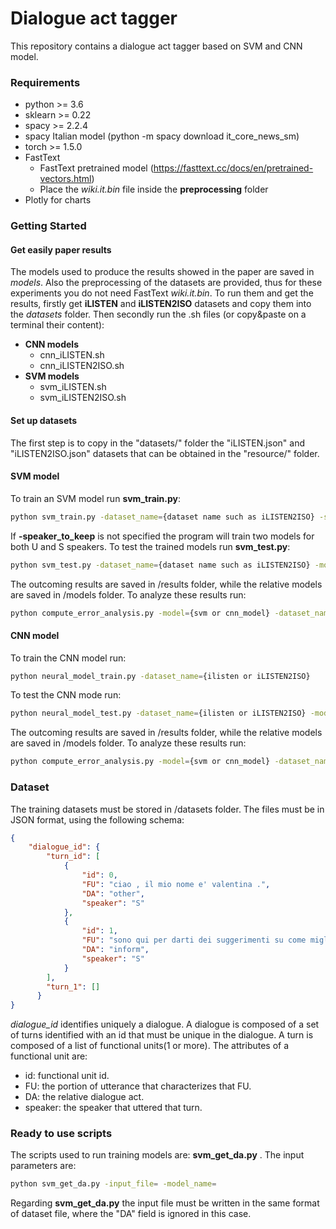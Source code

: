 # Dialogue act tagger

This repository contains a dialogue act tagger based on SVM and CNN model.

### Requirements
- python >= 3.6
- sklearn >= 0.22
- spacy >= 2.2.4
 - spacy Italian model (python -m spacy download it_core_news_sm)
- torch >= 1.5.0
- FastText
  - FastText pretrained model (https://fasttext.cc/docs/en/pretrained-vectors.html)
  - Place the *wiki.it.bin* file inside the **preprocessing** folder
- Plotly for charts

### Getting Started
#### Get easily paper results  
The models used to produce the results showed in the paper are saved in *models*. Also the preprocessing of the datasets are provided, thus for these experiments you do not need FastText *wiki.it.bin*. To run them and get the results, firstly get **iLISTEN** and **iLISTEN2ISO** datasets and copy them into the *datasets* folder. Then secondly run the .sh files (or copy&paste on a terminal their content):
- **CNN models**
  - cnn_iLISTEN.sh
  - cnn_iLISTEN2ISO.sh
- **SVM models**
  - svm_iLISTEN.sh
  - svm_iLISTEN2ISO.sh

#### Set up datasets
The first step is to copy in the "datasets/" folder the "iLISTEN.json" and "iLISTEN2ISO.json" datasets that can be obtained in the "resource/" folder.
#### SVM model
To train an SVM model run **svm_train.py**:
```bash
python svm_train.py -dataset_name={dataset name such as iLISTEN2ISO} -speaker_to_keep= {U for user; S for system}
```
If **-speaker_to_keep** is not specified the program will train two models for both U and S speakers.
To test the trained models run **svm_test.py**:
```bash
python svm_test.py -dataset_name={dataset name such as iLISTEN2ISO} -model_system=path/to/model/trained/on/system/turns -model_user=path/to/model/trained/on/user/turns
```
The outcoming results are saved in /results folder, while the relative models are saved in /models folder. To analyze these results run:
```bash
python compute_error_analysis.py -model={svm or cnn_model} -dataset_name={for instance iLISTEN2ISO}
```
#### CNN model
To train the CNN model run:
```bash
python neural_model_train.py -dataset_name={ilisten or iLISTEN2ISO}
```
To test the CNN mode run:
```bash
python neural_model_test.py -dataset_name={ilisten or iLISTEN2ISO} -model_name=path/to/model/
```
The outcoming results are saved in /results folder, while the relative models are saved in /models folder. To analyze these results run:
```bash
python compute_error_analysis.py -model={svm or cnn_model} -dataset_name={for instance iLISTEN2ISO}
```
### Dataset
The training datasets must be stored in /datasets folder. The files must be in JSON format, using the
following schema:
```json
{
    "dialogue_id": {
        "turn_id": [
            {
                "id": 0,
                "FU": "ciao , il mio nome e' valentina .",
                "DA": "other",
                "speaker": "S"
            },
            {
                "id": 1,
                "FU": "sono qui per darti dei suggerimenti su come migliorare la tua dieta .",
                "DA": "inform",
                "speaker": "S"
            }
        ],
        "turn_1": []
      }
}
```

*dialogue_id* identifies uniquely a dialogue. A dialogue is composed of a set of turns identified with an id that must be unique in the dialogue. A turn is composed of a list of functional units(1 or more). The attributes of a functional unit are:
- id: functional unit id.
- FU: the portion of utterance that characterizes that FU.
- DA: the relative dialogue act.
- speaker: the speaker that uttered that turn.

### Ready to use scripts
The scripts used to run training models are: **svm_get_da.py** . The input parameters are:
```bash
python svm_get_da.py -input_file= -model_name=
```

Regarding **svm_get_da.py** the input file must be written in the same format of dataset file, where the "DA" field is ignored in this case.
